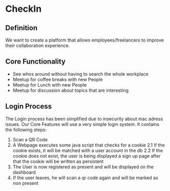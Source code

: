 # CheckIn

## Definition

We want to create a platform that allows employees/freelancers to improve their collaboration experience.

## Core Functionality

  - See whos around without having to search the whole workplace
  - Meetup for coffee breaks with new People
  - Meetup for Lunch with new People
  - Meetup for discussion about topics that are interesting
  
 ## Login Process 
 
 The Login process has been simplified due to insecurity about mac adress issues. Our Core Features will use a very simple login system.
 It contains the following steps:
 
1. Scan a QR Code
2. A Webpage executes some java script that checks for a cookie
  2.1 If the cookie exists, it will be matched with a user account in the db
  2.2 If the cookie does not exist, the user is being displayed a sign up page after that the cookie will be written as persistent
3. The User is now registered as present and will be displayed on the dashboard
4. If the user leaves, he will scan a qr code again and will be marked as non present
